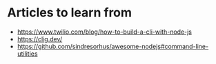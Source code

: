 # Articles to learn from

- https://www.twilio.com/blog/how-to-build-a-cli-with-node-js
- https://clig.dev/
- https://github.com/sindresorhus/awesome-nodejs#command-line-utilities

